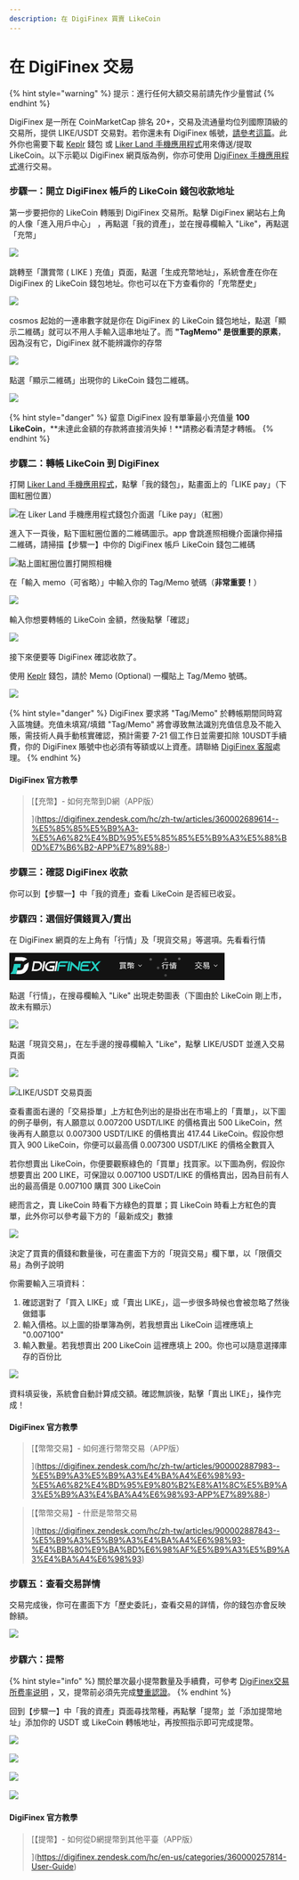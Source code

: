 ```yaml
---
description: 在 DigiFinex 買賣 LikeCoin
---
```


# 在 DigiFinex 交易

{% hint style="warning" %}
提示：進行任何大額交易前請先作少量嘗試
{% endhint %}

DigiFinex 是一所在 CoinMarketCap 排名 20+，交易及流通量均位列國際頂級的交易所，提供 LIKE/USDT 交易對。若你還未有 DigiFinex 帳號，[請參考這篇](registering-on-digifinex.md)。此外你也需要下載 [Keplr](../wallet/keplr/) 錢包 或 [Liker Land 手機應用程式](https://liker.land/getapp)用來傳送/提取 LikeCoin。以下示範以 DigiFinex 網頁版為例，你亦可使用 [DigiFinex 手機應用程式](https://digifinex.zendesk.com/hc/zh-tw/articles/360000603862--%E5%AE%A2%E6%88%B6%E7%AB%AF%E4%B8%8B%E8%BC%89-%E5%A6%82%E4%BD%95%E4%B8%8B%E8%BC%89D%E7%B6%B2APP)進行交易。

### 步驟一：開立 DigiFinex 帳戶的 LikeCoin 錢包收款地址

第一步要把你的 LikeCoin 轉賬到 DigiFinex 交易所。點擊 DigiFinex 網站右上角的人像「進入用戶中心」
，再點選「我的資產」，並在搜尋欄輸入 "Like"，再點選「充幣」

![](../../.gitbook/assets/digifinex-13.png)


跳轉至「讚賞幣 ( LIKE ) 充值」頁面，點選「生成充幣地址」，系統會產在你在 DigiFinex 的 LikeCoin 錢包地址。你也可以在下方查看你的「充幣歷史」

![](../../.gitbook/assets/digifinex-14.png)

cosmos 起始的一連串數字就是你在 DigiFinex 的 LikeCoin 錢包地址，點選「顯示二維碼」就可以不用人手輸入這串地址了。而 **"TagMemo" 是很重要的原素**，因為沒有它，DigiFinex 就不能辨識你的存幣

![](../../.gitbook/assets/digifinex-15.png)

點選「顯示二維碼」出現你的 LikeCoin 錢包二維碼。

![](../../.gitbook/assets/digifinex-16.png)

{% hint style="danger" %}
留意 DigiFinex 設有單筆最小充值量 **100 LikeCoin**，**未達此金額的存款將直接消失掉！**請務必看清楚才轉帳。
{% endhint %}

### 步驟二：轉帳 LikeCoin 到 DigiFinex

打開 [Liker Land 手機應用程式](https://liker.land/getapp)，點擊「我的錢包」，點畫面上的「LIKE pay」（下圖紅圈位置）

![在 Liker Land 手機應用程式錢包介面選「Like pay」（紅圈）](../../.gitbook/assets/like-pay-1.png)

進入下一頁後，點下圖紅圈位置的二維碼圖示。app 會跳進照相機介面讓你掃描二維碼，請掃描【步驟一】中你的 DigiFinex 帳戶 LikeCoin 錢包二維碼

![點上圖紅圈位置打開照相機](../../.gitbook/assets/bitasset-trade-7.png)

在「輸入 memo（可省略）」中輸入你的 Tag/Memo 號碼（**非常重要！**）

![](../../.gitbook/assets/like-pay-3.png)

輸入你想要轉帳的 LikeCoin 金額，然後點擊「確認」

![](../../.gitbook/assets/bitasset-trade-8.png)

接下來便要等 DigiFinex 確認收款了。

使用 [Keplr](../wallet/keplr/) 錢包，請於 Memo (Optional) 一欄貼上 Tag/Memo 號碼。

![](broken-reference)

{% hint style="danger" %}
DigiFinex 要求將 "Tag/Memo" 於轉帳期間同時寫入區塊鏈。充值未填寫/填錯 "Tag/Memo" 將會導致無法識別充值信息及不能入賬，需技術人員手動核實確認，預計需要 7-21 個工作日並需要扣除 10USDT手續費，你的 DigiFinex 賬號中也必須有等額或以上資產。請聯絡 [DigiFinex 客服](https://digifinex.zendesk.com/hc/zh-tw/articles/360000525241--%E6%96%B0%E6%89%8B%E6%95%99%E7%A8%8B-%E5%A6%82%E4%BD%95%E5%B0%8B%E6%B1%82D%E7%B6%B2-DigiFinex-%E5%AE%A2%E6%9C%8D%E5%B9%AB%E5%8A%A9)處理。
{% endhint %}

#### DigiFinex 官方教學

> [【充幣】- 如何充幣到D網（APP版）
>
> ](https://digifinex.zendesk.com/hc/zh-tw/articles/360002689614--%E5%85%85%E5%B9%A3-%E5%A6%82%E4%BD%95%E5%85%85%E5%B9%A3%E5%88%B0D%E7%B6%B2-APP%E7%89%88-)

### 步驟三：確認 DigiFinex 收款

你可以到【步驟一】中「我的資產」查看 LikeCoin 是否經已收妥。

### 步驟四：選個好價錢買入/賣出

在 DigiFinex 網頁的左上角有「行情」及「現貨交易」等選項。先看看行情

![](../../.gitbook/assets/digifinex-17.png)

點選「行情」，在搜尋欄輸入 "Like" 出現走勢圖表（下圖由於 LikeCoin 剛上市，故未有顯示）

![](../../.gitbook/assets/digifinex-18.png)

點選「現貨交易」，在左手邊的搜尋欄輸入 "Like"，點擊 LIKE/USDT 並進入交易頁面

![](../../.gitbook/assets/digifinex-19.png)

![LIKE/USDT 交易頁面](../../.gitbook/assets/digifinex-likeusdt.png)

查看畫面右邊的「交易掛單」上方紅色列出的是掛出在市場上的「賣單」，以下圖的例子舉例，有人願意以 0.007200 USDT/LIKE 的價格賣出 500 LikeCoin，然後再有人願意以 0.007300 USDT/LIKE 的價格賣出 417.44 LikeCoin。假設你想買入 900 LikeCoin，你便可以最高價 0.007300 USDT/LIKE 的價格全數買入

若你想賣出 LikeCoin，你便要觀察綠色的「買單」找買家。以下圖為例，假設你想要賣出 200 LIKE，可保證以 0.007100 USDT/LIKE 的價格賣出，因為目前有人出的最高價是 0.007100 購買 300 LikeCoin

總而言之，賣 LikeCoin 時看下方綠色的買單；買 LikeCoin 時看上方紅色的賣單，此外你可以參考最下方的「最新成交」數據

![](../../.gitbook/assets/digifinex-20.png)

決定了買賣的價錢和數量後，可在畫面下方的「現貨交易」欄下單，以「限價交易」為例子說明

你需要輸入三項資料：

1. 確認選對了「買入 LIKE」或「賣出 LIKE」，這一步很多時候也會被忽略了然後做錯事
2. 輸入價格。以上圖的掛單簿為例，若我想賣出 LikeCoin 這裡應填上 "0.007100"
3. 輸入數量。若我想賣出 200 LikeCoin 這裡應填上 200。你也可以隨意選擇庫存的百份比

![](../../.gitbook/assets/digifinex-21.png)

資料填妥後，系統會自動計算成交額。確認無誤後，點擊「賣出 LIKE」，操作完成！

#### DigiFinex 官方教學

> [【幣幣交易】- 如何進行幣幣交易（APP版）
>
> ](https://digifinex.zendesk.com/hc/zh-tw/articles/900002887983--%E5%B9%A3%E5%B9%A3%E4%BA%A4%E6%98%93-%E5%A6%82%E4%BD%95%E9%80%B2%E8%A1%8C%E5%B9%A3%E5%B9%A3%E4%BA%A4%E6%98%93-APP%E7%89%88-)

> [【幣幣交易】- 什麽是幣幣交易
>
> ](https://digifinex.zendesk.com/hc/zh-tw/articles/900002887843--%E5%B9%A3%E5%B9%A3%E4%BA%A4%E6%98%93-%E4%BB%80%E9%BA%BD%E6%98%AF%E5%B9%A3%E5%B9%A3%E4%BA%A4%E6%98%93)

### 步驟五：查看交易詳情

交易完成後，你可在畫面下方「歷史委託」，查看交易的詳情，你的錢包亦會反映餘額。

![](../../.gitbook/assets/digifinex-22.png)

### 步驟六：提幣

{% hint style="info" %}
關於單次最小提幣數量及手續費，可參考 [DigiFinex交易所费率说明](https://digifinex.zendesk.com/hc/zh-tw/articles/360000328422-DigiFinex%E4%BA%A4%E6%98%93%E6%89%80%E8%B4%B9%E7%8E%87%E8%AF%B4%E6%98%8E)
&#x20;，又，提幣前必須先完成[雙重認證](registering-on-digifinex.md#3-google-)。
{% endhint %}

回到【步驟一】中「我的資產」頁面尋找幣種，再點擊「提幣」並「添加提幣地址」添加你的 USDT 或 LikeCoin 轉帳地址，再按照指示即可完成提幣。

![](../../.gitbook/assets/digifinex-23.png)

![](../../.gitbook/assets/digifinex-24.png)

![](../../.gitbook/assets/digifinex-25.png)

![](../../.gitbook/assets/digifinex-26.png)

####

#### DigiFinex 官方教學

> [【提幣】- 如何從D網提幣到其他平臺（APP版）
>
> ](https://digifinex.zendesk.com/hc/en-us/categories/360000257814-User-Guide)
